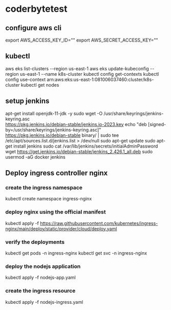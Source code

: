 # coderbytetest

## configure aws cli
export AWS_ACCESS_KEY_ID=""
export AWS_SECRET_ACCESS_KEY=""

## kubectl
aws eks list-clusters --region us-east-1
aws eks update-kubeconfig --region us-east-1 --name k8s-cluster
kubectl config get-contexts
kubectl config use-context arn:aws:eks:us-east-1:081006037460:cluster/k8s-cluster
kubectl get nodes

## setup jenkins
apt-get install openjdk-11-jdk -y
sudo wget -O /usr/share/keyrings/jenkins-keyring.asc \
  https://pkg.jenkins.io/debian-stable/jenkins.io-2023.key
echo "deb [signed-by=/usr/share/keyrings/jenkins-keyring.asc]" \
  https://pkg.jenkins.io/debian-stable binary/ | sudo tee \
  /etc/apt/sources.list.d/jenkins.list > /dev/null
sudo apt-get update
sudo apt-get install jenkins
sudo cat /var/lib/jenkins/secrets/initialAdminPassword
wget https://get.jenkins.io/debian-stable/jenkins_2.426.1_all.deb
sudo usermod -aG docker jenkins

## Deploy ingress controller nginx
### create the ingress namespace
kubectl create namespace ingress-nginx

### deploy nginx using the official manifest
kubectl apply -f https://raw.githubusercontent.com/kubernetes/ingress-nginx/main/deploy/static/provider/cloud/deploy.yaml

### verify the deployments
kubectl get pods -n ingress-nginx
kubectl get svc -n ingress-nginx

### deploy the nodejs application
kubectl apply -f nodejs-app.yaml

### create the ingress resource
kubectl apply -f nodejs-ingress.yaml